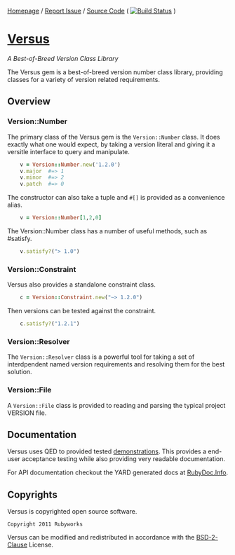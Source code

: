 [Homepage](http://rubyworks.github.com/versus) /
[Report Issue](http://github.com/rubyworks/versus) /
[Source Code](http://github.com/rubyworks/versus)
( [![Build Status](https://travis-ci.org/rubyworks/versus.png)](https://travis-ci.org/rubyworks/versus) )


# [Versus](http://rubyworks.github.com/versus)

*A Best-of-Breed Version Class Library*

The Versus gem is a best-of-breed version number class library, providing classes
for a variety of version related requirements.


## Overview

### Version::Number

The primary class of the Versus gem is the `Version::Number` class. It does
exactly what one would expect, by taking a version literal and giving it a
versitle interface to query and manipulate.

```ruby
    v = Version::Number.new('1.2.0')
    v.major  #=> 1
    v.minor  #=> 2
    v.patch  #=> 0
```

The constructor can also take a tuple and `#[]` is provided as a convenience alias.

```ruby
    v = Version::Number[1,2,0]
```

The Version::Number class has a number of useful methods, such as #satisfy.

```ruby
    v.satisfy?("> 1.0")
```

### Version::Constraint

Versus also provides a standalone constraint class.

```ruby
    c = Version::Constraint.new("~> 1.2.0")
```

Then versions can be tested against the constraint.

```ruby
    c.satisfy?("1.2.1")
```

### Version::Resolver

The `Version::Resolver` class is a powerful tool for taking a set of interdpendent
named version requirements and resolving them for the best solution.


### Version::File

A `Version::File` class is provided to reading and parsing the typical project VERSION file.



## Documentation

Versus uses QED to provided tested [demonstrations](http://). This provides a end-user 
acceptance testing while also providing very readable documentation.

For API documentation checkout the YARD generated docs at [RubyDoc.Info](http://rubydoc.info/gems/versus/frames).


## Copyrights

Versus is copyrighted open source software.

    Copyright 2011 Rubyworks

Versus can be modified and redistributed in accordance with the
[BSD-2-Clause](http://spdx.org/licenses/bsd-2-clause) License.

